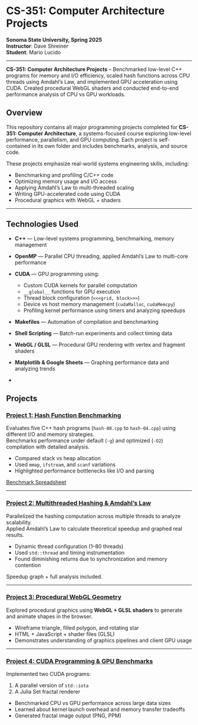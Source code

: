 # CS-351: Computer Architecture Projects  
**Sonoma State University, Spring 2025**  
**Instructor**: Dave Shreiner  
**Student**: Mario Lucido

---
**CS-351: Computer Architecture Projects** – Benchmarked low-level C++ programs for memory and I/O efficiency, scaled hash functions across CPU threads using Amdahl’s Law, and implemented GPU acceleration using CUDA. Created procedural WebGL shaders and conducted end-to-end performance analysis of CPU vs GPU workloads.

## Overview

This repository contains all major programming projects completed for **CS-351: Computer Architecture**, a systems-focused course exploring low-level performance, parallelism, and GPU computing. Each project is self-contained in its own folder and includes benchmarks, analysis, and source code.

These projects emphasize real-world systems engineering skills, including:

- Benchmarking and profiling C/C++ code
- Optimizing memory usage and I/O access
- Applying Amdahl’s Law to multi-threaded scaling
- Writing GPU-accelerated code using CUDA
- Procedural graphics with WebGL + shaders

---

## Technologies Used

- **C++** — Low-level systems programming, benchmarking, memory management
- **OpenMP** — Parallel CPU threading, applied Amdahl’s Law to multi-core performance
- **CUDA** — GPU programming using:
  - Custom CUDA kernels for parallel computation
  - `__global__` functions for GPU execution
  - Thread block configuration (`<<<grid, block>>>`)
  - Device vs host memory management (`cudaMalloc`, `cudaMemcpy`)
  - Profiling kernel performance using timers and analyzing speedups
- **Makefiles** — Automation of compilation and benchmarking
- **Shell Scripting** — Batch-run experiments and collect timing data
- **WebGL / GLSL** — Procedural GPU rendering with vertex and fragment shaders
- **Matplotlib & Google Sheets** — Graphing performance data and analyzing trends


- 
## Projects

### [Project 1: Hash Function Benchmarking](./Project-1/)
Evaluates five C++ hash programs (`hash-00.cpp` to `hash-04.cpp`) using different I/O and memory strategies.  
Benchmarks performance under default (`-g`) and optimized (`-O2`) compilation with detailed analysis.

- Compared stack vs heap allocation
- Used `mmap`, `ifstream`, and `scanf` variations
- Highlighted performance bottlenecks like I/O and parsing

 [Benchmark Spreadsheet](https://docs.google.com/spreadsheets/d/1tNG9vrWuLn6D0Co16cfZzOTQR_sw3dt_qCETI8RTG7U/edit?usp=sharing)

---

### [Project 2: Multithreaded Hashing & Amdahl’s Law](./Project-2/)
Parallelized the hashing computation across multiple threads to analyze scalability.  
Applied Amdahl’s Law to calculate theoretical speedup and graphed real results.

- Dynamic thread configuration (1–80 threads)
- Used `std::thread` and timing instrumentation
- Found diminishing returns due to synchronization and memory contention

Speedup graph + full analysis included.

---

### [Project 3: Procedural WebGL Geometry](./Project-3/)
Explored procedural graphics using **WebGL + GLSL shaders** to generate and animate shapes in the browser.

- Wireframe triangle, filled polygon, and rotating star
- HTML + JavaScript + shader files (GLSL)
- Demonstrates understanding of graphics pipelines and client GPU usage

---

### [Project 4: CUDA Programming & GPU Benchmarks](./Project-4/)
Implemented two CUDA programs:
1. A parallel version of `std::iota`
2. A Julia Set fractal renderer

- Benchmarked CPU vs GPU performance across large data sizes
- Learned about kernel launch overhead and memory transfer tradeoffs
- Generated fractal image output (PNG, PPM)


